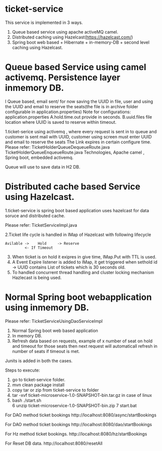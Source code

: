# ticket-service
This service is implemented in 3 ways.
1. Queue based service using apache activeMQ camel.
2. Distributed caching using Hazelcast(https://hazelcast.com/)
3. Spring boot web based + Hibernate + in-memory-DB + second level caching using Hazelcast.


# Queue based Service using camel activemq. Persistence layer inmemory DB.

I Queue based, email sent/ for now saving the UUID in file, user and using the UUID and email to reserve the seats(the file is in archive folder configurable in application.properties)
Note for configurations: application.properties
	A.hold.time.out provide in seconds.
	B.uuid.files file location where UUID is saved to reserve within timeout.
	 
1.ticket-serice using activemq , where every request is sent in to queue and customer is sent mail with UUID, customer using screen must
enter UUID and email to reserve the seats The Link expires in certain configure time. 
Please refer:
TicketHolderQueueDequeueRoute.java
TicketHolderQueueEnqueueRoute.java
Technologies, Apache camel , Spring boot, embedded activemq.

Queue will use to save data in H2 DB.

# Distributed cache based Service using Hazelcast.
1.ticket-service is spring boot based application uses hazelcast for data soruce and distributed cache.

Please refer:
TicketServiceImpl.java

2.Ticket life cycle is handled in IMap of Hazelcast with following lifecycle

	Avilable ->    Hold     -> Reserve 
             <- If Timeout
                
3. When ticket is on hold it exipres in give time, IMap.Put with TTL is used.
4. A Event Expire listener is added to IMap, it get triggered when sethold id -> UUID contains List of tickets which is 30 seconds old.
5. To handled concurrent thread handling and cluster locking mechanism Hazlecast is being used.                


# Normal Spring boot webapplication using inmemory DB.

Please refer:
TicketServiceUsingDaoServiceImpl

1. Normal Spring boot web based application
2. In memory DB.
3. Refresh data based on requests, example of x number of seat on hold and timeout for those seats then next request will automaticall refresh 
in number of seats if timeout is met.


Junits is added in both the cases.

Steps to execute:
1. go to ticket-service folder.
2. mvn clean package install
3. copy tar or zip from ticket-service to folder
4. tar -xvf ticket-microservice-1.0-SNAPSHOT-bin.tar.gz in case of linux
5. bash ./start.sh  
6 unzip ticket-microservice-1.0-SNAPSHOT-bin.zip
7 start.bat

For DAO method ticket bookings
http://localhost:8080/async/startBookings


For DAO method ticket bookings
http://localhost:8080/dao/startBookings

For Hz method ticket bookings.
http://localhost:8080/hz/startBookings

For Reset DB data.
http://localhost:8080/resetAll


